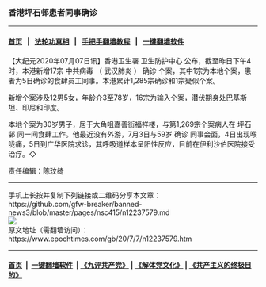 ### 香港坪石邨患者同事确诊
------------------------

#### [首页](https://github.com/gfw-breaker/banned-news3/blob/master/README.md) &nbsp;&nbsp;|&nbsp;&nbsp; [法轮功真相](https://github.com/begood0513/basic/blob/master/README.md)  &nbsp;&nbsp;|&nbsp;&nbsp; [手把手翻墙教程](https://github.com/gfw-breaker/guides/wiki)  &nbsp;&nbsp;|&nbsp;&nbsp; [一键翻墙软件](https://github.com/gfw-breaker/nogfw/blob/master/README.md)  



<div><p>
 【大纪元2020年07月07日讯】香港卫生署
 <ok href="https://www.epochtimes.com/gb/tag/%E5%8D%AB%E7%94%9F%E9%98%B2%E6%8A%A4%E4%B8%AD%E5%BF%83.html">
  卫生防护中心
 </ok>
 公布，截至昨日下午4时，本港新增17宗
 <ok href="https://www.epochtimes.com/gb/tag/%E4%B8%AD%E5%85%B1%E7%97%85%E6%AF%92.html">
  中共病毒
 </ok>
 （
 <ok href="https://www.epochtimes.com/gb/tag/%E6%AD%A6%E6%B1%89%E8%82%BA%E7%82%8E.html">
  武汉肺炎
 </ok>
 ）
 <ok href="https://www.epochtimes.com/gb/tag/%E7%A1%AE%E8%AF%8A.html">
  确诊
 </ok>
 个案，其中1宗为本地个案，患者为5日确诊的食肆员工同事。本港累计1,285宗确诊和1宗疑似个案。
</p>
<p>
 新增个案涉及12男5女，年龄介3至78岁，16宗为输入个案，潜伏期身处巴基斯坦、印尼和印度。
</p>
<p>
 本地个案为30岁男子，居于大角咀嘉善街福祥楼，与第1,269宗个案病人在
 <ok href="https://www.epochtimes.com/gb/tag/%E5%9D%AA%E7%9F%B3%E9%82%A8.html">
  坪石邨
 </ok>
 同一间食肆工作。他最近没有外游，7月3日与59岁
 <ok href="https://www.epochtimes.com/gb/tag/%E7%A1%AE%E8%AF%8A.html">
  确诊
 </ok>
 同事会面，4日出现喉咙痛，5日到广华医院求诊，其呼吸道样本呈阳性反应，目前在伊利沙伯医院接受治疗。◇
</p>
<p>
 责任编辑：陈玟绮
</p>
</div>
<hr/>
手机上长按并复制下列链接或二维码分享本文章：<br/>
https://github.com/gfw-breaker/banned-news3/blob/master/pages/nsc415/n12237579.md <br/>
<a href='https://github.com/gfw-breaker/banned-news3/blob/master/pages/nsc415/n12237579.md'><img src='https://github.com/gfw-breaker/banned-news3/blob/master/pages/nsc415/n12237579.md.png'/></a> <br/>
原文地址（需翻墙访问）：https://www.epochtimes.com/gb/20/7/7/n12237579.htm


------------------------
#### [首页](https://github.com/gfw-breaker/banned-news3/blob/master/README.md) &nbsp;|&nbsp; [一键翻墙软件](https://github.com/gfw-breaker/nogfw/blob/master/README.md) &nbsp;| [《九评共产党》](https://github.com/gfw-breaker/9ping.md/blob/master/README.md#九评之一评共产党是什么) | [《解体党文化》](https://github.com/gfw-breaker/jtdwh.md/blob/master/README.md) | [《共产主义的终极目的》](https://github.com/gfw-breaker/gczydzjmd.md/blob/master/README.md)


<img src='http://gfw-breaker.win/banned-news3/pages/nsc415/n12237579.md' width='0px' height='0px'/>